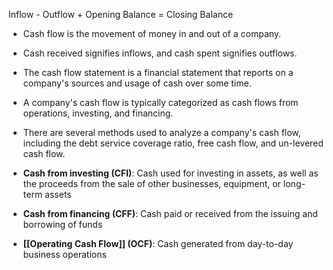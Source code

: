 
Inflow - Outflow + Opening Balance = Closing Balance

-   Cash flow is the movement of money in and out of a company.
-   Cash received signifies inflows, and cash spent signifies outflows.      
-   The cash flow statement is a financial statement that reports on a company's sources and usage of cash over some time.
-   A company's cash flow is typically categorized as cash flows from operations, investing, and financing.    
-   There are several methods used to analyze a company's cash flow, including the debt service coverage ratio, free cash flow, and un-levered cash flow.


-   **Cash from investing (CFI)**: Cash used for investing in assets, as well as the proceeds from the sale of other businesses, equipment, or long-term assets
-   **Cash from financing (CFF)**: Cash paid or received from the issuing and borrowing of funds
-   **[[Operating Cash Flow]] (OCF)**: Cash generated from day-to-day business operations